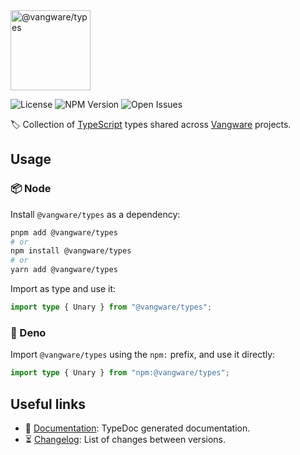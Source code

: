 <img id="logo" alt="@vangware/types" src="https://vangware.com/logos/vangware_types.svg" height="128" />

![License][license-badge] ![NPM Version][npm-version-badge]
![Open Issues][open-issues-badge]

🏷️ Collection of [TypeScript][typescript] types shared across
[Vangware][vangware] projects.

## Usage

### 📦 Node

Install `@vangware/types` as a dependency:

```bash
pnpm add @vangware/types
# or
npm install @vangware/types
# or
yarn add @vangware/types
```

Import as type and use it:

```typescript
import type { Unary } from "@vangware/types";
```

### 🦕 Deno

Import `@vangware/types` using the `npm:` prefix, and use it directly:

```typescript
import type { Unary } from "npm:@vangware/types";
```

## Useful links

-   📝 [Documentation][documentation]: TypeDoc generated documentation.
-   ⏳ [Changelog][changelog]: List of changes between versions.

<!-- Reference -->

[changelog]:
	https://github.com/vangware/libraries/blob/main/packages/@vangware/types/CHANGELOG.md
[documentation]: https://vangware.com/libraries/vangware_types/
[license-badge]:
	https://img.shields.io/npm/l/@vangware/types.svg?style=for-the-badge&labelColor=666&color=0a8
[npm-version-badge]:
	https://img.shields.io/npm/v/@vangware/types.svg?style=for-the-badge&labelColor=666&color=0a8
[open-issues-badge]:
	https://img.shields.io/github/issues/vangware/libraries.svg?style=for-the-badge&labelColor=666&color=0a8
[typescript]: https://www.typescriptlang.org/
[vangware]: https://vangware.com
